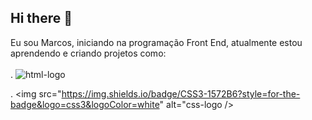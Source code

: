 ## Hi there 👋

Eu sou Marcos, iniciando na programação Front End, atualmente estou aprendendo e criando projetos como:
<br>
<br>
. <img src="https://img.shields.io/badge/HTML5-E34F26?style=for-the-badge&logo=html5&logoColor=white" alt="html-logo"/>

. <img src="https://img.shields.io/badge/CSS3-1572B6?style=for-the-badge&logo=css3&logoColor=white" alt="css-logo />
